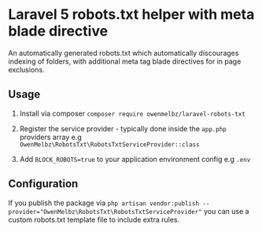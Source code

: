 # Laravel 5 robots.txt helper with meta blade directive

An automatically generated robots.txt which automatically discourages indexing of folders, with additional meta tag blade directives for in page exclusions.


## Usage

1. Install via composer `composer require owenmelbz/laravel-robots-txt`

2. Register the service provider - typically done inside the `app.php` providers array e.g `OwenMelbz\RobotsTxt\RobotsTxtServiceProvider::class`

3. Add `BLOCK_ROBOTS=true` to your application environment config e.g `.env`

## Configuration

If you publish the package via `php artisan vendor:publish --provider="OwenMelbz\RobotsTxt\RobotsTxtServiceProvider"` you can use a custom robots.txt template file to include extra rules.
